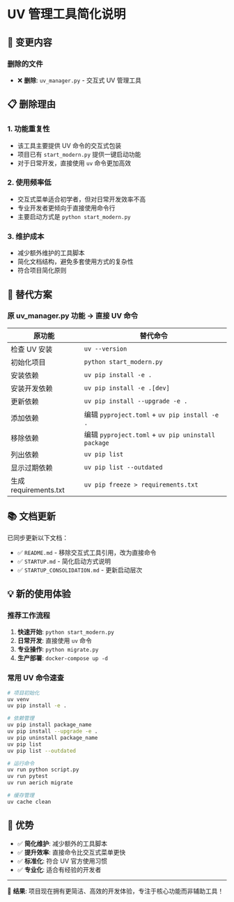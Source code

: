 # UV 管理工具简化说明

## 🔄 变更内容

### 删除的文件
- ❌ **删除**: `uv_manager.py` - 交互式 UV 管理工具

## 📋 删除理由

### 1. **功能重复性**
- 该工具主要提供 UV 命令的交互式包装
- 项目已有 `start_modern.py` 提供一键启动功能
- 对于日常开发，直接使用 `uv` 命令更加高效

### 2. **使用频率低**
- 交互式菜单适合初学者，但对日常开发效率不高
- 专业开发者更倾向于直接使用命令行
- 主要启动方式是 `python start_modern.py`

### 3. **维护成本**
- 减少额外维护的工具脚本
- 简化文档结构，避免多套使用方式的复杂性
- 符合项目简化原则

## 🚀 替代方案

### 原 uv_manager.py 功能 → 直接 UV 命令

| 原功能 | 替代命令 |
|--------|----------|
| 检查 UV 安装 | `uv --version` |
| 初始化项目 | `python start_modern.py` |
| 安装依赖 | `uv pip install -e .` |
| 安装开发依赖 | `uv pip install -e .[dev]` |
| 更新依赖 | `uv pip install --upgrade -e .` |
| 添加依赖 | 编辑 `pyproject.toml` + `uv pip install -e .` |
| 移除依赖 | 编辑 `pyproject.toml` + `uv pip uninstall package` |
| 列出依赖 | `uv pip list` |
| 显示过期依赖 | `uv pip list --outdated` |
| 生成 requirements.txt | `uv pip freeze > requirements.txt` |

## 📚 文档更新

已同步更新以下文档：
- ✅ `README.md` - 移除交互式工具引用，改为直接命令
- ✅ `STARTUP.md` - 简化启动方式说明
- ✅ `STARTUP_CONSOLIDATION.md` - 更新启动层次

## 💡 新的使用体验

### 推荐工作流程

1. **快速开始**: `python start_modern.py`
2. **日常开发**: 直接使用 `uv` 命令
3. **专业操作**: `python migrate.py`
4. **生产部署**: `docker-compose up -d`

### 常用 UV 命令速查

```bash
# 项目初始化
uv venv
uv pip install -e .

# 依赖管理
uv pip install package_name
uv pip install --upgrade -e .
uv pip uninstall package_name
uv pip list
uv pip list --outdated

# 运行命令
uv run python script.py
uv run pytest
uv run aerich migrate

# 缓存管理
uv cache clean
```

## 🎯 优势

- ✅ **简化维护**: 减少额外的工具脚本
- ✅ **提升效率**: 直接命令比交互式菜单更快
- ✅ **标准化**: 符合 UV 官方使用习惯
- ✅ **专业化**: 适合有经验的开发者

---

🎉 **结果**: 项目现在拥有更简洁、高效的开发体验，专注于核心功能而非辅助工具！